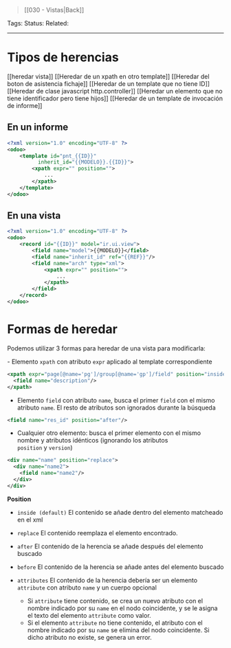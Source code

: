 > [[030 - Vistas|Back]]

Tags: 
Status: 
Related: 

___
# Tipos de herencias

[[heredar vista]]
[[Heredar de un xpath en otro template]]
[[Heredar del boton de asistencia fichaje]]
[[Heredar de un template que no tiene ID]]
[[Heredar de clase javascript http.controller]]
[[Heredar un elemento que no tiene identificador pero tiene hijos]]
[[Heredar de un template de invocación de informe]]

## En un informe

```xml
<?xml version="1.0" encoding="UTF-8" ?>  
<odoo>  
    <template id="pnt_{{ID}}"  
		  inherit_id="{{MODELO}}.{{ID}}">
		<xpath expr="" position="">  
			...
		</xpath>  
	</template>
</odoo>
```

## En una vista

```xml
<?xml version="1.0" encoding="UTF-8" ?>  
<odoo>  
    <record id="{{ID}}" model="ir.ui.view">  
        <field name="model">{{MODELO}}</field>  
        <field name="inherit_id" ref="{{REF}}"/>  
        <field name="arch" type="xml">  
            <xpath expr="" position="">  
                ...
            </xpath>  
        </field>  
    </record>  
</odoo>
```

# Formas de heredar
Podemos utilizar 3 formas para heredar de una vista para modificarla:

- Elemento `xpath` con atributo `expr` aplicado al template correspondiente
```xml
<xpath expr="page[@name='pg']/group[@name='gp']/field" position="inside">
  <field name="description"/>
</xpath>
```

- Elemento `field` con atributo `name`, busca el primer `field` con el mismo atributo `name`. El resto de atributos son ignorados durante la búsqueda
```xml
<field name="res_id" position="after"/>
```

- Cualquier otro elemento: busca el primer elemento con el mismo nombre y atributos idénticos (ignorando los atributos `position` y `version`)
```xml
<div name="name" position="replace">
  <div name="name2">
    <field name="name2"/>
  </div>
</div>
```

**Position**
- `inside (default)`
	El contenido se añade dentro del elemento matcheado en el xml
	
- `replace`
	El contenido reemplaza el elemento encontrado.
	
- `after`
	El contenido de la herencia se añade después del elemento buscado
	
- `before`
	El contenido de la herencia se añade antes del elemento buscado

- `attributes`
	El contenido de la herencia debería ser un elemento `attribute` con atributo `name` y un cuerpo opcional
	- Si `attribute` tiene contenido, se crea un nuevo atributo con el nombre indicado por su `name` en el nodo coincidente, y se le asigna el texto del elemento `attribute` como valor.
	- Si el elemento `attribute` no tiene contenido, el atributo con el nombre indicado por su `name` se elimina del nodo coincidente. Si dicho atributo no existe, se genera un error.
